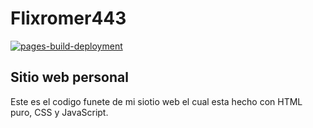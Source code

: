 # Flixromer443
[![pages-build-deployment](https://github.com/flixromer443/gitpage/actions/workflows/pages/pages-build-deployment/badge.svg?branch=main)](https://github.com/flixromer443/gitpage/actions/workflows/pages/pages-build-deployment)

## Sitio web personal

Este es el codigo funete de mi siotio web el cual esta hecho con HTML puro, CSS y JavaScript.